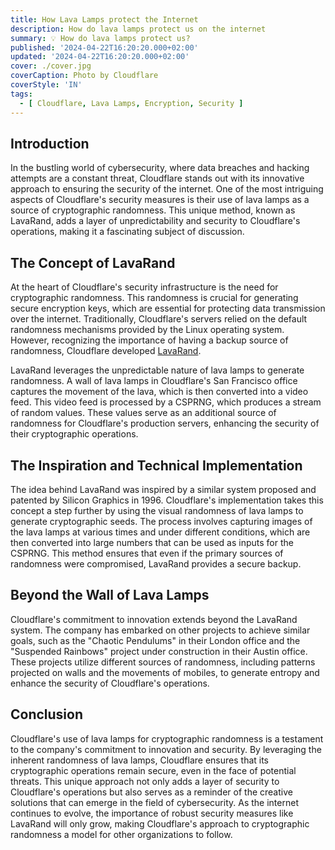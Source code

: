 ```yaml
---
title: How Lava Lamps protect the Internet
description: How do lava lamps protect us on the internet
summary: 💡 How do lava lamps protect us?
published: '2024-04-22T16:20:20.000+02:00'
updated: '2024-04-22T16:20:20.000+02:00'
cover: ./cover.jpg
coverCaption: Photo by Cloudflare
coverStyle: 'IN'
tags:
  - [ Cloudflare, Lava Lamps, Encryption, Security ]
---
```


<script lang="ts">
  import Explanation from '$custom/HoverExplanation.svelte';
</script>

## Introduction
In the bustling world of cybersecurity, where data breaches and hacking attempts are a constant threat, Cloudflare stands out with its innovative approach to ensuring the security of the internet.
One of the most intriguing aspects of Cloudflare's security measures is their use of lava lamps as a source of cryptographic randomness.
This unique method, known as LavaRand, adds a layer of unpredictability and security to Cloudflare's operations, making it a fascinating subject of discussion.

## The Concept of LavaRand
At the heart of Cloudflare's security infrastructure is the need for cryptographic randomness.
This randomness is crucial for generating secure encryption keys, which are essential for protecting data transmission over the internet.
Traditionally, Cloudflare's servers relied on the default randomness mechanisms provided by the Linux operating system.
However, recognizing the importance of having a backup source of randomness, Cloudflare developed [LavaRand](https://blog.cloudflare.com/randomness-101-lavarand-in-production/).

LavaRand leverages the unpredictable nature of lava lamps to generate randomness.
A wall of lava lamps in Cloudflare's San Francisco office captures the movement of the lava, which is then converted into a video feed.
This video feed is processed by a <Explanation explanation="Cryptographically Secure Pseudorandom Number Generator"> CSPRNG</Explanation>, which produces a stream of random values.
These values serve as an additional source of randomness for Cloudflare's production servers, enhancing the security of their cryptographic operations.

## The Inspiration and Technical Implementation
The idea behind LavaRand was inspired by a similar system proposed and patented by Silicon Graphics in 1996.
Cloudflare's implementation takes this concept a step further by using the visual randomness of lava lamps to generate cryptographic seeds.
The process involves capturing images of the lava lamps at various times and under different conditions, which are then converted into large numbers that can be used as inputs for the <Explanation explanation="Cryptographically Secure Pseudorandom Number Generator"> CSPRNG</Explanation>.
This method ensures that even if the primary sources of randomness were compromised, LavaRand provides a secure backup.

## Beyond the Wall of Lava Lamps
Cloudflare's commitment to innovation extends beyond the LavaRand system.
The company has embarked on other projects to achieve similar goals, such as the "Chaotic Pendulums" in their London office and the "Suspended Rainbows" project under construction in their Austin office.
These projects utilize different sources of randomness, including patterns projected on walls and the movements of mobiles, to generate entropy and enhance the security of Cloudflare's operations.

## Conclusion
Cloudflare's use of lava lamps for cryptographic randomness is a testament to the company's commitment to innovation and security.
By leveraging the inherent randomness of lava lamps, Cloudflare ensures that its cryptographic operations remain secure, even in the face of potential threats.
This unique approach not only adds a layer of security to Cloudflare's operations but also serves as a reminder of the creative solutions that can emerge in the field of cybersecurity.
As the internet continues to evolve, the importance of robust security measures like LavaRand will only grow, making Cloudflare's approach to cryptographic randomness a model for other organizations to follow.


